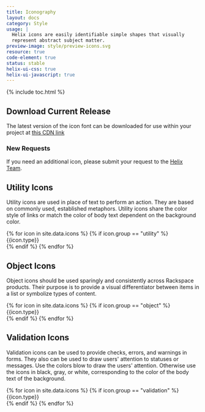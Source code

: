 ```yaml
---
title: Iconography
layout: docs
category: Style
usage: |
  Helix icons are easily identifiable simple shapes that visually
  represent abstract subject matter.
preview-image: style/preview-icons.svg
resource: true
code-element: true
status: stable
helix-ui-css: true
helix-ui-javascript: true
---
```


{% include toc.html %}

## Download Current Release
The latest version of the icon font can be downloaded for use within your
project at
[this CDN link]({{site.cdn_url}}/fonts/DS_icon_font.zip)

### New Requests
If you need an additional icon, please submit your request to the
<a href="mailto:helix.designsystem@rackspace.com?subject=Icon Request">Helix Team</a>.

## Utility Icons
Utility icons are used in place of text to perform an action. They are based on
commonly used, established metaphors. Utility icons share the color style of
links or match the color of body text dependent on the background color.

<div class="hxRow">
  {% for icon in site.data.icons %}
    {% if icon.group == "utility" %}
      <div class="hxCol-xs-12 hxCol-sm-6 hxCol-md-3 hxCol-lg-2">
        <div class="icon-chip">
          <hx-icon type="{{icon.type}}"></hx-icon>
        </div>
        <span class="icon-chip-text">{{icon.type}}</span>
      </div>
    {% endif %}
  {% endfor %}
</div>

## Object Icons

Object icons should be used sparingly and consistently across Rackspace
products. Their purpose is to provide a visual differentiator between items in
a list or symbolize types of content.

<div class="hxRow">
  {% for icon in site.data.icons %}
    {% if icon.group == "object" %}
    <div class="hxCol-xs-12 hxCol-sm-6 hxCol-md-3 hxCol-lg-2">
      <div class="icon-chip">
        <hx-icon type="{{icon.type}}"></hx-icon>
      </div>
      <span class="icon-chip-text">{{icon.type}}</span>
    </div>
    {% endif %}
  {% endfor %}
</div>

## Validation Icons
Validation icons can be used to provide checks, errors, and warnings in forms.
They also can be used to draw users' attention to statuses or messages. Use the
colors blow to draw the users' attention. Otherwise use the icons in black,
gray, or white, corresponding to the color of the body text of the background.

<div class="hxRow">
  {% for icon in site.data.icons %}
    {% if icon.group == "validation" %}
    <div class="hxCol-xs-12 hxCol-sm-6 hxCol-md-3 hxCol-lg-2">
      <div class="icon-chip">
        <hx-icon type="{{icon.type}}"></hx-icon>
      </div>
      <span class="icon-chip-text">{{icon.type}}</span>
    </div>
    {% endif %}
  {% endfor %}
</div>
